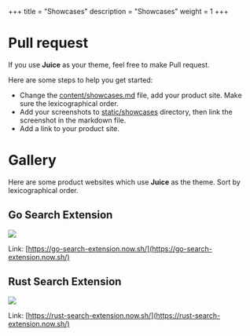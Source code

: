 +++
title = "Showcases"
description = "Showcases"
weight = 1
+++

# Pull request

If you use **Juice** as your theme, feel free to make Pull request.

Here are some steps to help you get started:
 
- Change the [content/showcases.md](https://github.com/huhu/juice/blob/master/content/showcases.md) file, add your product site. Make sure the lexicographical order.
- Add your screenshots to [static/showcases](https://github.com/huhu/juice/tree/master/static/showcases) directory, then link the screenshot in the markdown file.
- Add a link to your product site.

# Gallery

Here are some product websites which use **Juice** as the theme.
Sort by lexicographical order. 

## Go Search Extension

![](/showcases/go-search-extension.png)

Link: [https://go-search-extension.now.sh/](https://go-search-extension.now.sh/)

## Rust Search Extension

![](/showcases/rust-search-extension.png)

Link: [https://rust-search-extension.now.sh/](https://rust-search-extension.now.sh/)
